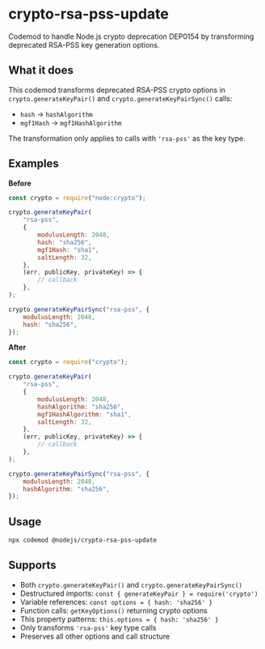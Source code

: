 # crypto-rsa-pss-update

Codemod to handle Node.js crypto deprecation DEP0154 by transforming deprecated RSA-PSS key generation options.

## What it does

This codemod transforms deprecated RSA-PSS crypto options in `crypto.generateKeyPair()` and `crypto.generateKeyPairSync()` calls:

- `hash` → `hashAlgorithm`
- `mgf1Hash` → `mgf1HashAlgorithm`

The transformation only applies to calls with `'rsa-pss'` as the key type.

## Examples

**Before**

```js
const crypto = require("node:crypto");

crypto.generateKeyPair(
	"rsa-pss",
	{
		modulusLength: 2048,
		hash: "sha256",
		mgf1Hash: "sha1",
		saltLength: 32,
	},
	(err, publicKey, privateKey) => {
		// callback
	},
);

crypto.generateKeyPairSync("rsa-pss", {
	modulusLength: 2048,
	hash: "sha256",
});
```

**After**

```js
const crypto = require("crypto");

crypto.generateKeyPair(
	"rsa-pss",
	{
		modulusLength: 2048,
		hashAlgorithm: "sha256",
		mgf1HashAlgorithm: "sha1",
		saltLength: 32,
	},
	(err, publicKey, privateKey) => {
		// callback
	},
);

crypto.generateKeyPairSync("rsa-pss", {
	modulusLength: 2048,
	hashAlgorithm: "sha256",
});
```

## Usage

```bash
npx codemod @nodejs/crypto-rsa-pss-update
```

## Supports

- Both `crypto.generateKeyPair()` and `crypto.generateKeyPairSync()`
- Destructured imports: `const { generateKeyPair } = require('crypto')`
- Variable references: `const options = { hash: 'sha256' }`
- Function calls: `getKeyOptions()` returning crypto options
- This property patterns: `this.options = { hash: 'sha256' }`
- Only transforms `'rsa-pss'` key type calls
- Preserves all other options and call structure
